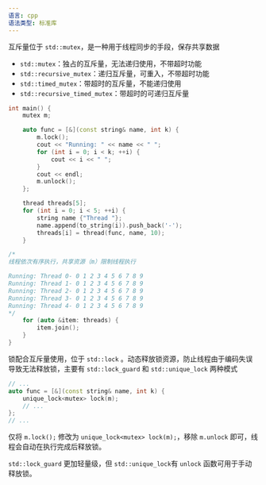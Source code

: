 ```yaml
---
语言: cpp
语法类型: 标准库
---
```

互斥量位于 `std::mutex`，是一种用于线程同步的手段，保存共享数据

* `std::mutex`：独占的互斥量，无法递归使用，不带超时功能
* `std::recursive_mutex`：递归互斥量，可重入，不带超时功能
* `std::timed_mutex`：带超时的互斥量，不能递归使用
* `std::recursive_timed_mutex`：带超时的可递归互斥量

```cpp
int main() {
    mutex m;

    auto func = [&](const string& name, int k) {
        m.lock();
        cout << "Running: " << name << " ";
        for (int i = 0; i < k; ++i) {
            cout << i << " ";
        }
        cout << endl;
        m.unlock();
    };

    thread threads[5];
    for (int i = 0; i < 5; ++i) {
        string name {"Thread "};
        name.append(to_string(i)).push_back('-');
        threads[i] = thread(func, name, 10);
    }

/*
线程依次有序执行，共享资源（m）限制线程执行

Running: Thread 0- 0 1 2 3 4 5 6 7 8 9
Running: Thread 1- 0 1 2 3 4 5 6 7 8 9
Running: Thread 2- 0 1 2 3 4 5 6 7 8 9
Running: Thread 3- 0 1 2 3 4 5 6 7 8 9
Running: Thread 4- 0 1 2 3 4 5 6 7 8 9
*/
    for (auto &item: threads) {
        item.join();
    }
}
```

锁配合互斥量使用，位于 `std::lock` 。动态释放锁资源，防止线程由于编码失误导致无法释放锁，主要有 `std::lock_guard` 和 `std::unique_lock` 两种模式

```cpp
// ...
auto func = [&](const string& name, int k) {
    unique_lock<mutex> lock(m);
    // ...
};
// ...
```

仅将 `m.lock();` 修改为 `unique_lock<mutex> lock(m);`，移除 `m.unlock` 即可，线程会自动在执行完成后释放锁。

`std::lock_guard` 更加轻量级，但 `std::unique_lock`有 `unlock` 函数可用于手动释放锁。
